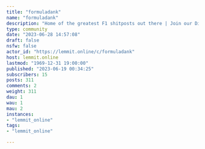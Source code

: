 ```yaml
---
title: "formuladank" 
name: "formuladank"
description: "Home of the greatest F1 shitposts out there | Join our Discord server: discord.gg/formuladank."
type: community
date: "2023-06-28 14:57:08"
draft: false
nsfw: false
actor_id: "https://lemmit.online/c/formuladank"
host: lemmit.online
lastmod: "1969-12-31 19:00:00"
published: "2023-06-19 00:34:25"
subscribers: 15
posts: 311
comments: 2
weight: 311
dau: 1
wau: 1
mau: 2
instances:
- "lemmit_online"
tags: 
- "lemmit_online"

---
```

